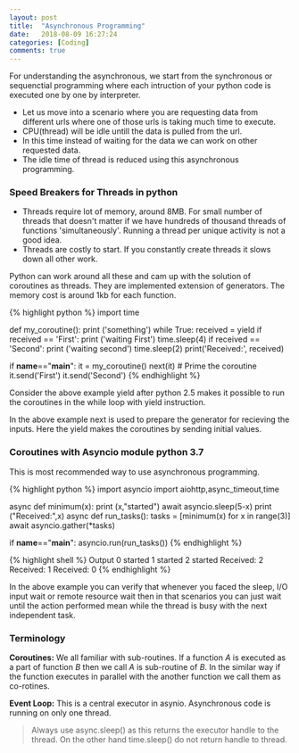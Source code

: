 ```yaml
---
layout: post
title:  "Asynchronous Programming"
date:   2018-08-09 16:27:24
categories: [Coding]
comments: true
---
```


For understanding the asynchronous, we start from the synchronous or sequenctial programming where each intruction of your python code is executed one by one by interpreter.

- Let us move into a scenario where you are requesting data from different urls where one of those urls is taking much time to execute.
- CPU(thread) will be idle untill the data is pulled from the url.
- In this time instead of waiting for the data we can work on other requested data.
- The idle time of thread is reduced using this asynchronous programming.

<!--more-->

### Speed Breakers for Threads in python

- Threads require lot of memory, around 8MB. For small number of threads that doesn't matter if we have hundreds of thousand  threads of functions 'simultaneously'. Running a thread per unique activity is not a good idea.
- Threads are costly to start. If you constantly create threads it slows down all other work.

Python can work around all these and cam up with the solution of coroutines as threads. They are implemented extension of generators. The memory cost is around 1kb for each function.

{% highlight python %}
import time

def my_coroutine():
    print ('something')
    while True:
        received = yield
        if received == 'First':
            print ('waiting First')
            time.sleep(4)
        if received == 'Second':
            print ('waiting second')
            time.sleep(2)
        print('Received:', received)

if __name__=="__main__":
    it = my_coroutine()
    next(it)             # Prime the coroutine
    it.send('First')
    it.send('Second')
{% endhighlight %}

Consider the above example yield after python 2.5 makes it possible to run the coroutines in the while loop with yield instruction.

In the above example next is used to prepare the generator for recieving the inputs. Here the yield makes the coroutines by sending initial values.

### Coroutines with Asyncio module python 3.7

This is most recommended way to use asynchronous programming.

{% highlight python %}
import asyncio
import aiohttp,async_timeout,time

async def minimum(x):
    print (x,"started")
    await asyncio.sleep(5-x)
    print ("Received:",x)
async def run_tasks():
    tasks = [minimum(x) for x in range(3)]
    await asyncio.gather(*tasks)

if __name__=="__main__":
    asyncio.run(run_tasks())
{% endhighlight %}

{% highlight shell %}
Output
0 started
1 started
2 started
Received: 2
Received: 1
Received: 0
{% endhighlight %}

In the above example you can verify that whenever you faced the sleep, I/O input wait or remote resource wait then in that scenarios you can just wait until the action performed mean while the thread is busy with the next independent task.

### Terminology

**Coroutines:** We all familiar with sub-routines. If a function *A* is executed as a part of function *B* then we call *A* is sub-routine of *B*. In the similar way if the function executes in parallel with the another function we call them as co-rotines.

**Event Loop:** This is a central executor in asynio. Asynchronous code is running on only one thread.

> Always use async.sleep() as this returns the executor handle to the thread. On the other hand time.sleep() do not return handle to thread.